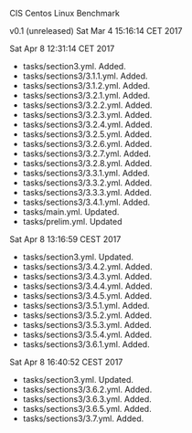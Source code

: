 CIS Centos Linux Benchmark 

v0.1 (unreleased) Sat Mar  4 15:16:14 CET 2017

Sat Apr  8 12:31:14 CET 2017

* tasks/section3.yml. Added.
* tasks/sections3/3.1.1.yml. Added.
* tasks/sections3/3.1.2.yml. Added.
* tasks/sections3/3.2.1.yml. Added.
* tasks/sections3/3.2.2.yml. Added.
* tasks/sections3/3.2.3.yml. Added.
* tasks/sections3/3.2.4.yml. Added.
* tasks/sections3/3.2.5.yml. Added.
* tasks/sections3/3.2.6.yml. Added.
* tasks/sections3/3.2.7.yml. Added.
* tasks/sections3/3.2.8.yml. Added.
* tasks/sections3/3.3.1.yml. Added.
* tasks/sections3/3.3.2.yml. Added.
* tasks/sections3/3.3.3.yml. Added.
* tasks/sections3/3.4.1.yml. Added.
* tasks/main.yml. Updated.
* tasks/prelim.yml. Updated

Sat Apr  8 13:16:59 CEST 2017
* tasks/section3.yml. Updated.
* tasks/sections3/3.4.2.yml. Added.
* tasks/sections3/3.4.3.yml. Added.
* tasks/sections3/3.4.4.yml. Added.
* tasks/sections3/3.4.5.yml. Added.
* tasks/sections3/3.5.1.yml. Added.
* tasks/sections3/3.5.2.yml. Added.
* tasks/sections3/3.5.3.yml. Added.
* tasks/sections3/3.5.4.yml. Added.
* tasks/sections3/3.6.1.yml. Added.

Sat Apr  8 16:40:52 CEST 2017
* tasks/section3.yml. Updated.
* tasks/sections3/3.6.2.yml. Added.
* tasks/sections3/3.6.3.yml. Added.
* tasks/sections3/3.6.5.yml. Added.
* tasks/sections3/3.7.yml. Added.
